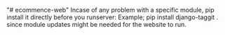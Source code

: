 "# ecommence-web" 
Incase of any problem with a specific module, pip install it directly before you runserver:
Example; pip install django-taggit .
since module updates might be needed for the website to run.
